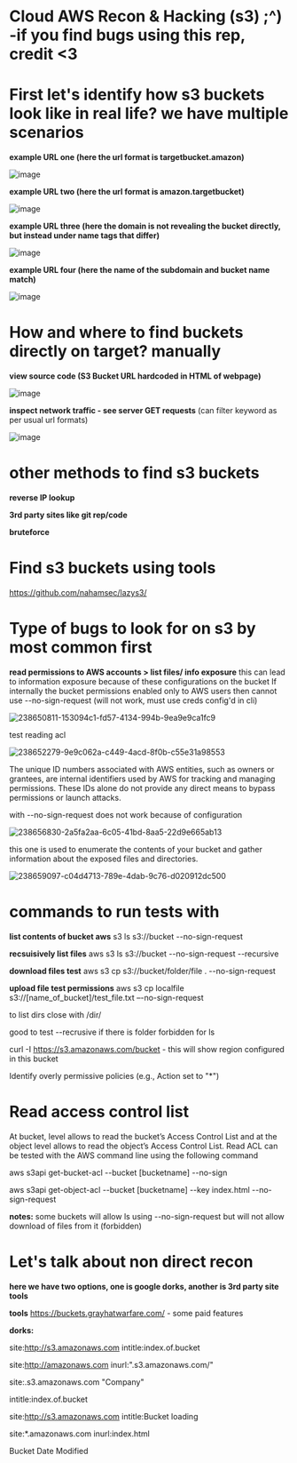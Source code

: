 # Cloud AWS Recon & Hacking (s3) ;^)  -if you find bugs using this rep, credit <3

# First let's identify how s3 buckets look like in real life? we have multiple scenarios

**example URL one (here the url format is targetbucket.amazon)**

![image](https://github.com/ex16x41/bugbounty/assets/44981946/fc44f23e-0afb-4dfa-ad9a-2da9f3ac3ac9)



**example URL two (here the url format is amazon.targetbucket)**

![image](https://github.com/ex16x41/bugbounty/assets/44981946/0b4bdcdf-4cdf-4c1b-8c6a-e67005464dae)




**example URL three (here the domain is not revealing the bucket directly, but instead under name tags that differ)**

![image](https://github.com/ex16x41/bugbounty/assets/44981946/572c8421-cd1b-415b-a580-ea3cfc926aad)



**example URL four (here the name of the subdomain and bucket name match)** 

![image](https://github.com/ex16x41/bugbounty/assets/44981946/d15189e3-646b-4b7a-914a-c2c5f189892a)



# How and where to find buckets directly on target? manually

**view source code (S3 Bucket URL hardcoded in HTML of webpage)**

![image](https://github.com/ex16x41/bugbounty/assets/44981946/6201e729-f33a-49d3-9ca9-2c0faf00f009)

**inspect network traffic - see server GET requests** (can filter keyword as per usual url formats)

![image](https://github.com/ex16x41/bugbounty/assets/44981946/dc6aec45-de04-4d4c-9409-5293fd4458dd)

# other methods to find s3 buckets 

**reverse IP lookup** 

**3rd party sites like git rep/code**

**bruteforce** 


# Find s3 buckets using tools 

https://github.com/nahamsec/lazys3/ 


# Type of bugs to look for on s3 by most common first

**read permissions to AWS accounts > list files/ info exposure** 
this can lead to information exposure because of these configurations on the bucket 
If internally the bucket permissions enabled only to AWS users then cannot use --no-sign-request (will not work, must use creds config'd in cli)

![238650811-153094c1-fd57-4134-994b-9ea9e9ca1fc9](https://github.com/ex16x41/bugbounty/assets/44981946/48a7f966-77d6-4646-a382-28c09a29f2fb)

test reading acl

![238652279-9e9c062a-c449-4acd-8f0b-c55e31a98553](https://github.com/ex16x41/bugbounty/assets/44981946/78686cc0-04f8-47cf-96b1-b7628e13d20e)

The unique ID numbers associated with AWS entities, such as owners or grantees, are internal identifiers used by AWS for tracking and managing permissions. These IDs alone do not provide any direct means to bypass permissions or launch attacks.

with --no-sign-request does not work because of configuration

![238656830-2a5fa2aa-6c05-41bd-8aa5-22d9e665ab13](https://github.com/ex16x41/bugbounty/assets/44981946/2556ad2c-934b-403d-84ce-7bdeea157f10)

this one is used to enumerate the contents of your bucket and gather information about the exposed files and directories.

![238659097-c04d4713-789e-4dab-9c76-d020912dc500](https://github.com/ex16x41/bugbounty/assets/44981946/deab9457-e7b6-4ed7-b38a-93dee053f4b5)







# commands to run tests with

**list contents of bucket aws** s3 ls s3://bucket --no-sign-request

**recsuisively list files** aws s3 ls s3://bucket --no-sign-request --recursive

**download files test** aws s3 cp s3://bucket/folder/file . --no-sign-request

**upload file test permissions** aws s3 cp localfile s3://[name_of_bucket]/test_file.txt –-no-sign-request

to list dirs close with /dir/

good to test --recrusive if there is folder forbidden for ls 

curl -I https://s3.amazonaws.com/bucket - this will show region configured in this bucket

Identify overly permissive policies (e.g., Action set to "*")





# Read access control list

At bucket, level allows to read the bucket’s Access Control List and at the object level allows to read the object’s Access Control List. Read ACL can be tested with the AWS command line using the following command

aws s3api get-bucket-acl --bucket [bucketname] --no-sign

aws s3api get-object-acl --bucket [bucketname] --key index.html --no-sign-request




**notes:**
some buckets will allow ls using --no-sign-request but will not allow download of files from it (forbidden) 



# Let's talk about non direct recon 

**here we have two options, one is google dorks, another is 3rd party site tools** 

**tools** 
https://buckets.grayhatwarfare.com/ - some paid features 



**dorks:**

site:http://s3.amazonaws.com intitle:index.of.bucket

site:http://amazonaws.com inurl:".s3.amazonaws.com/"

site:.s3.amazonaws.com "Company"

intitle:index.of.bucket

site:http://s3.amazonaws.com intitle:Bucket loading

site:*.amazonaws.com inurl:index.html

Bucket Date Modified

